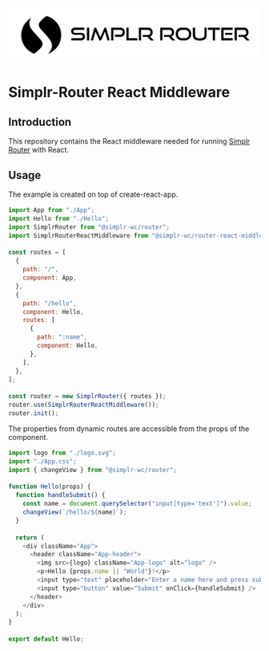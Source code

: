 ![Title Image](simplr-router-title-image.png)

# Simplr-Router React Middleware

## Introduction

This repository contains the React middleware needed for running [Simplr Router](https://github.com/Simplr/simplr-router) with React.

## Usage

The example is created on top of create-react-app.

```javascript
import App from "./App";
import Hello from "./Hello";
import SimplrRouter from "@simplr-wc/router";
import SimplrRouterReactMiddleware from "@simplr-wc/router-react-middleware";

const routes = [
  {
    path: "/",
    component: App,
  },
  {
    path: "/hello",
    component: Hello,
    routes: [
      {
        path: ":name",
        component: Hello,
      },
    ],
  },
];

const router = new SimplrRouter({ routes });
router.use(SimplrRouterReactMiddleware());
router.init();
```

The properties from dynamic routes are accessible from the props of the component.

```javascript
import logo from "./logo.svg";
import "./App.css";
import { changeView } from "@simplr-wc/router";

function Hello(props) {
  function handleSubmit() {
    const name = document.querySelector("input[type='text']").value;
    changeView(`/hello/${name}`);
  }

  return (
    <div className="App">
      <header className="App-header">
        <img src={logo} className="App-logo" alt="logo" />
        <p>Hello {props.name || "World"}!</p>
        <input type="text" placeholder="Enter a name here and press submit" />
        <input type="button" value="Submit" onClick={handleSubmit} />
      </header>
    </div>
  );
}

export default Hello;
```
